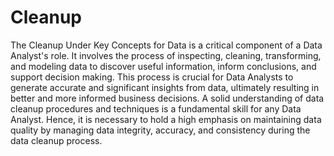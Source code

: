 # Cleanup 

The Cleanup Under Key Concepts for Data is a critical component of a Data Analyst's role. It involves the process of inspecting, cleaning, transforming, and modeling data to discover useful information, inform conclusions, and support decision making. This process is crucial for Data Analysts to generate accurate and significant insights from data, ultimately resulting in better and more informed business decisions. A solid understanding of data cleanup procedures and techniques is a fundamental skill for any Data Analyst. Hence, it is necessary to hold a high emphasis on maintaining data quality by managing data integrity, accuracy, and consistency during the data cleanup process.